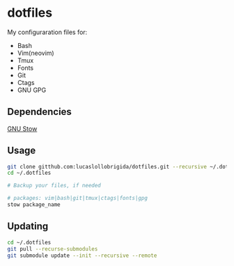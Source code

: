 # dotfiles

My configuraration files for:

+ Bash
+ Vim(neovim)
+ Tmux
+ Fonts
+ Git
+ Ctags
+ GNU GPG

## Dependencies

[GNU Stow](https://www.gnu.org/software/stow/)

## Usage

```sh
git clone gitthub.com:lucaslollobrigida/dotfiles.git --recursive ~/.dotfiles
cd ~/.dotfiles

# Backup your files, if needed

# packages: vim|bash|git|tmux|ctags|fonts|gpg
stow package_name
```

## Updating

```sh
cd ~/.dotfiles
git pull --recurse-submodules
git submodule update --init --recursive --remote
```
